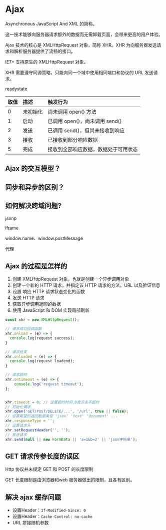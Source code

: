 # Ajax

Asynchronous JavaScript And XML 的简称。

这一技术能够向服务器请求额外的数据而无需卸载页面，会带来更高的用户体验。

Ajax 技术的核心是 XMLHttpRequest 对象，简称 XHR。XHR 为向服务器发送请求和解析服务器提供了流畅的接口。

IE7+ 支持原生的 XMLHttpRequest 对象。

XHR 需要遵守同源策略，只能向同一个域中使用相同端口和协议的 URL 发送请求。



readystate

| 取值 | 描述 | 触发行为 |
| :--- | :--- | :--- |
| 0 | 未初始化 | 尚未调用 open\(\) 方法 |
| 1 | 启动 | 已调用 open\(\)，尚未调用 send\(\) |
| 2 | 发送 | 已调用 send\(\)，但尚未接收到响应 |
| 3 | 接收 | 已接收到部分响应数据 |
| 5 | 完成 | 接收到全部响应数据，数据处于可用状态 |

## Ajax 的交互模型？

## 同步和异步的区别？

## 如何解决跨域问题?

jsonp

iframe

window.name、window.postMessage

代理

## Ajax 的过程是怎样的

1. 创建 XMLHttpRequest 对象，也就是创建一个异步调用对象
2. 创建一个新的 HTTP 请求，并指定该 HTTP 请求的方法，URL 以及验证信息
3. 设置 响应 HTTP 请求状态变化的函数
4. 发送 HTTP 请求
5. 获取异步调用返回的数据
6. 使用 JavaScript 和 DOM 实现局部刷新

```js
const xhr = new XMLHttpRequest();

// 请求成功回调函数
xhr.onload = (e) => {
  console.log(request success);
}

// 请求结束
xhr.onloaded = (e) => {
  console.log(request loadend);
}

// 请求超时
xhr.ontimeout = (e) => {
    console.log('request timeout');
};


xhr.timeout = 0; // 设置超时时间,0表示永不超时
// 初始化请求
xhr.open('GET/POST/DELETE/...', '/url', true || false);
// 设置期望的返回数据类型 'json' 'text' 'document' ...
xhr.responseType = '';
// 设置请求头
xhr.setRequestHeader('', '');
// 发送请求
xhr.send(null || new FormData || 'a=1&b=2' || 'json字符串');
```

## GET 请求传参长度的误区

Http 协议并未规定 GET 和 POST 的长度限制

GET 长度限制是由浏览器和web 服务器做出的限制，且各有区别。

## 解决 ajax 缓存问题

* 设置Header：`If-Modified-Since: 0`
* 设置Header：`Cache-Control: no-cache`
* URL 拼接随机参数



